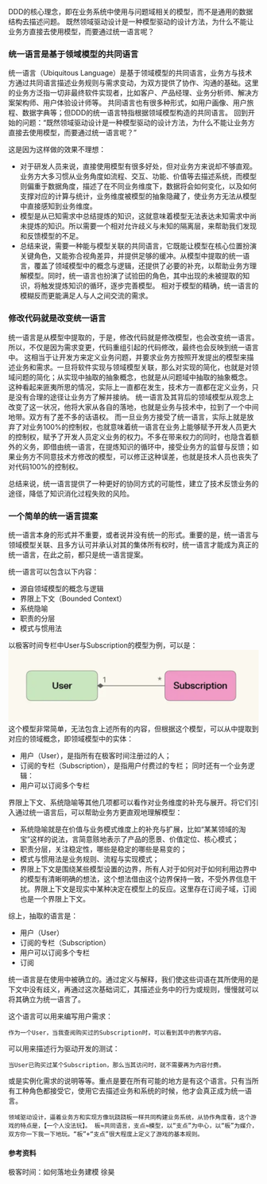 DDD的核心理念，即在业务系统中使用与问题域相关的模型，而不是通用的数据结构去描述问题。
既然领域驱动设计是一种模型驱动的设计方法，为什么不能让业务方直接去使用模型，而要通过统一语言呢？

### 统一语言是基于领域模型的共同语言
统一语言（Ubiquitous Language）是基于领域模型的共同语言，业务方与技术方通过共同语言描述业务规则与需求变动，为双方提供了协作、沟通的基础。这里的业务方泛指一切非最终软件实现者，比如客户、产品经理、业务分析师、解决方案架构师、用户体验设计师等。
共同语言也有很多种形式，如用户画像、用户旅程、数据字典等；但DDD的统一语言特指根据领域模型构造的共同语言。
回到开始的问题：“既然领域驱动设计是一种模型驱动的设计方法，为什么不能让业务方直接去使用模型，而要通过统一语言呢？”

这是因为这样做的效果不理想：
- 对于研发人员来说，直接使用模型有很多好处，但对业务方来说却不够直观。业务方大多习惯从业务角度如流程、交互、功能、价值等去描述系统，而模型则偏重于数据角度，描述了在不同业务维度下，数据将会如何变化，以及如何支撑对应的计算与统计，业务维度被模型的抽象隐藏了，使业务方无法从模型中直接感知到业务维度。
- 模型是从已知需求中总结提炼的知识，这就意味着模型无法表达未知需求中尚未提炼的知识。所以需要一个相对允许歧义与未知的隔离层，来帮助我们发现和反馈模型的不足。
- 总结来说，需要一种能与模型关联的共同语言，它既能让模型在核心位置扮演关键角色，又能弥合视角差异，并提供足够的缓冲。从模型中提取的统一语言，覆盖了领域模型中的概念与逻辑，还提供了必要的补充，以帮助业务方理解模型。同时，统一语言也扮演了试验田的角色，其中出现的未被提取的知识，将触发提炼知识的循环，逐步完善模型。
相对于模型的精确，统一语言的模糊反而更能满足人与人之间交流的需求。

### 修改代码就是改变统一语言
统一语言是从模型中提取的，于是，修改代码就是修改模型，也会改变统一语言。所以，不仅是因为需求变更，代码重组引起的代码修改，最终也会反映到统一语言中。
这相当于让开发方来定义业务问题，并要求业务方按照开发提出的模型来描述业务和需求。一旦将软件实现与领域模型关联，那么对实现的简化，也就是对领域问题的简化；从实现中抽取的抽象概念，也就是从问题域中抽取的抽象概念。
这种看起来匪夷所思的情况，实际上一直都在发生，技术方一直都在定义业务，只是没有合理的途径让业务方了解并接纳。
统一语言及其背后的领域模型从观念上改变了这一状况，他将大家从各自的落地，也就是业务与技术中，拉到了一个中间地带。双方有了差不多的话语权。
而一旦业务方接受了统一语言，实际上就是放弃了对业务100%的控制权，也就意味着统一语言在业务上能够赋予开发人员更大的控制权，赋予了开发人员定义业务的权力。不多在带来权力的同时，也隐含着额外的义务，即借由统一语言，在提炼知识的循环中，接受业务方的监督与反馈；如果业务方不同意技术方修改的模型，可以修正这种误差，也就是技术人员也丧失了对代码100%的控制权。

总结来说，统一语言提供了一种更好的协同方式的可能性，建立了技术反馈业务的途径，降低了知识消化过程失败的风险。

### 一个简单的统一语言提案
统一语言本身的形式并不重要，或者说并没有统一的形式。重要的是，统一语言与领域模型关联、且多方认可并承认对其的集体所有权时，统一语言才能成为真正的统一语言，在此之前，都只是统一语言提案。

统一语言可以包含以下内容：
- 源自领域模型的概念与逻辑
- 界限上下文（Bounded Context）
- 系统隐喻
- 职责的分层
- 模式与惯用法

以极客时间专栏中User与Subscription的模型为例，可以是：
![模型](./模型.png)
这个模型非常简单，无法包含上述所有的内容，但根据这个模型，可以从中提取到对应的领域概念，即领域模型中的实体：
- 用户（User），是指所有在极客时间注册过的人；
- 订阅的专栏（Subscription），是指用户付费过的专栏；
同时还有一个业务逻辑：
- 用户可以订阅多个专栏

界限上下文、系统隐喻等其他几项都可以看作对业务维度的补充与展开。将它们引入通过统一语言后，可以帮助业务方更直观地理解模型：
- 系统隐喻就是在价值与业务模式维度上的补充与扩展，比如“某某领域的淘宝”这样的说法，言简意赅地表示了产品的愿景、价值定位、核心模式；
- 职责分层，关注稳定性，哪些是稳定的哪些是易变的；
- 模式与惯用法是业务规则、流程与实现模式；
- 界限上下文是围绕某些模型设置的边界，所有人对于如何对于如何利用边界中的模型有清晰明确的想法，这个想法借由这个边界保持一致，不受外界信息干扰。界限上下文是现实中某种决定在模型上的反应。这里存在订阅子域，订阅也是一个界限上下文。

综上，抽取的语言是：
- 用户（User）
- 订阅的专栏（Subscription）
- 用户可以订阅多个专栏
- 订阅

统一语言是在使用中被确立的。通过定义与解释，我们使这些词语在其所使用的是下文中没有歧义，再通过这次基础词汇，其描述业务中的行为或规则，慢慢就可以将其确立为统一语言了。

这个语言可以用来编写用户需求：
```
作为一个User，当我查阅购买过的Subscription时，可以看到其中的教学内容。
```
可以用来描述行为驱动开发的测试：
```
当User已购买过某个Subscription，那么当其访问时，就不需要再为内容付费。
```
或是实例化需求的说明等等。重点是要在所有可能的地方是有这个语言。只有当所有工种角色都接受它，使用它去描述业务和系统的时候，他才会真正成为统一语言。

`领域驱动设计，逼着业务方和实现方像玩跷跷板一样共同构建业务系统，从协作角度看，这个游戏的特点是，【一个人没法玩】。
板≈共同语言，支点≈模型，以“支点”为中心，以“板”为媒介，双方你一下我一下地玩。“板”+“支点”很大程度上定义了游戏的基本规则。`

#### 参考资料
极客时间：如何落地业务建模 徐昊